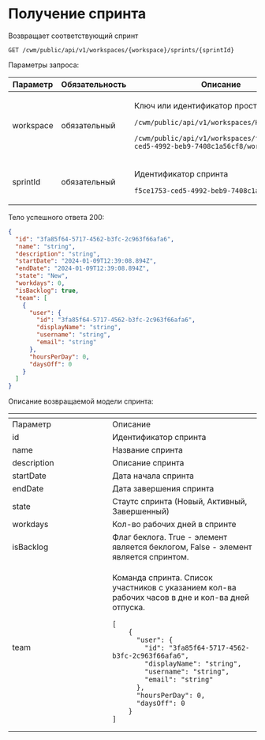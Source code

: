 # Получение спринта

Возвращает соответствующий спринт

`GET /cwm/public/api/v1/workspaces/{workspace}/sprints/{sprintId}`

Параметры запроса:

| Параметр  | Обязательность | Описание                                                                                                                                                                                                  |
| --------- | -------------- | --------------------------------------------------------------------------------------------------------------------------------------------------------------------------------------------------------- |
| workspace | обязательный   | <p>Ключ или идентификатор пространства</p><p><code>/cwm/public/api/v1/workspaces/KEY/workitems</code></p><p><code>/cwm/public/api/v1/workspaces/f5ce1753-ced5-4992-beb9-7408c1a56cf8/workitems</code></p> |
| sprintId  | обязательный   | <p>Идентификатор спринта</p><p><code>f5ce1753-ced5-4992-beb9-7408c1a56cf8</code></p>                                                                                                                      |

Тело успешного ответа 200:

```json
{
  "id": "3fa85f64-5717-4562-b3fc-2c963f66afa6",
  "name": "string",
  "description": "string",
  "startDate": "2024-01-09T12:39:08.894Z",
  "endDate": "2024-01-09T12:39:08.894Z",
  "state": "New",
  "workdays": 0,
  "isBacklog": true,
  "team": [
    {
      "user": {
        "id": "3fa85f64-5717-4562-b3fc-2c963f66afa6",
        "displayName": "string",
        "username": "string",
        "email": "string"
      },
      "hoursPerDay": 0,
      "daysOff": 0
    }
  ]
}
```

Описание возвращаемой модели спринта:

<table data-header-hidden><thead><tr><th width="187"></th><th></th></tr></thead><tbody><tr><td>Параметр</td><td>Описание</td></tr><tr><td>id</td><td>Идентификатор спринта</td></tr><tr><td>name</td><td>Название спринта</td></tr><tr><td>description</td><td>Описание спринта</td></tr><tr><td>startDate</td><td>Дата начала спринта</td></tr><tr><td>endDate</td><td>Дата завершения спринта</td></tr><tr><td>state</td><td>Стаутс спринта (Новый, Активный, Завершенный)</td></tr><tr><td>workdays</td><td>Кол-во рабочих дней в спринте</td></tr><tr><td>isBacklog</td><td>Флаг беклога. True - элемент является беклогом, False - элемент является спринтом.</td></tr><tr><td>team</td><td><p>Команда спринта. Список участников с указанием кол-ва рабочих часов в дне и кол-ва дней отпуска.</p><pre class="language-json"><code class="lang-json">[
    {
      "user": {
        "id": "3fa85f64-5717-4562-b3fc-2c963f66afa6",
        "displayName": "string",
        "username": "string",
        "email": "string"
      },
      "hoursPerDay": 0,
      "daysOff": 0
    }
]
</code></pre></td></tr></tbody></table>
